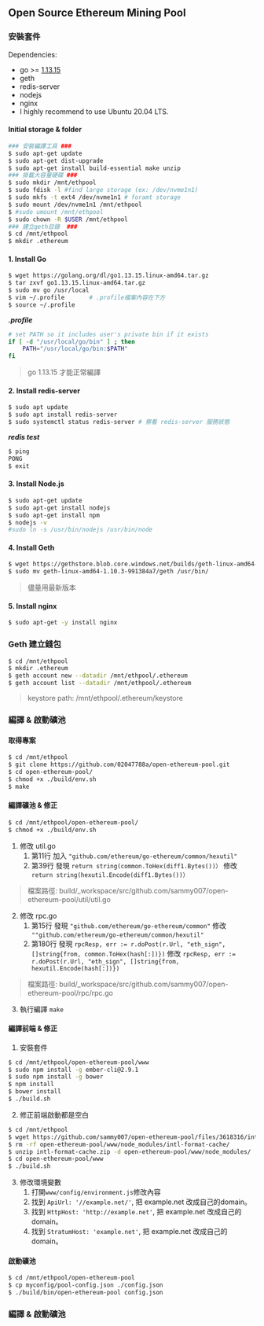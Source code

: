 ## Open Source Ethereum Mining Pool


### 安裝套件

Dependencies:

  * go >= [1.13.15](https://golang.org/dl/go1.13.15.linux-amd64.tar.gz)
  * geth 
  * redis-server
  * nodejs
  * nginx
  * I highly recommend to use Ubuntu 20.04 LTS.

#### Initial storage & folder
```bash
### 安裝編譯工具 ###
$ sudo apt-get update
​$ sudo apt-get dist-upgrade
​$ sudo apt-get install build-essential make unzip
### 掛載大容量硬碟 ###
$ sudo mkdir /mnt/ethpool
$ sudo fdisk -l #find large storage (ex: /dev/nvme1n1)
$ sudo mkfs -t ext4 /dev/nvme1n1 # foramt storage
$ sudo mount /dev/nvme1n1 /mnt/ethpool
$ #sudo umount /mnt/ethpool
$ sudo chown -R $USER /mnt/ethpool
### 建立geth目錄  ###
$ cd /mnt/ethpool
$ mkdir .ethereum
```

#### 1. Install Go
```bash
$ wget https://golang.org/dl/go1.13.15.linux-amd64.tar.gz
$ tar zxvf go1.13.15.linux-amd64.tar.gz
$ sudo mv go /usr/local
$ vim ~/.profile       # .profile檔案內容在下方
$ source ~/.profile
```

***.profile***
```bash
# set PATH so it includes user's private bin if it exists
if [ -d "/usr/local/go/bin" ] ; then
    PATH="/usr/local/go/bin:$PATH"
fi
```
> go 1.13.15 才能正常編譯

#### 2. Install redis-server
```bash
$ sudo apt update
$ sudo apt install redis-server
$ sudo systemctl status redis-server # 察看 redis-server 服務狀態
```

***redis test***
```bash
$ ping
PONG
$ ​exit
```

#### 3. Install Node.js
```bash
$ sudo apt-get update​
$ sudo apt-get install nodejs​
$ sudo apt-get install npm
​$ nodejs -v​
#sudo ln -s /usr/bin/nodejs /usr/bin/node
```

#### 4. Install Geth

```bash
$ wget https://gethstore.blob.core.windows.net/builds/geth-linux-amd64-1.10.3-991384a7.tar.gz
$ sudo mv geth-linux-amd64-1.10.3-991384a7/geth /usr/bin/
```
> 儘量用最新版本

#### 5. Install nginx
```bash
$ sudo apt-get -y install nginx
```


### Geth 建立錢包
```bash
$ cd /mnt/ethpool
$ mkdir .ethereum
$ geth account new --datadir /mnt/ethpool/.ethereum
$ geth account list --datadir /mnt/ethpool/.ethereum
```

> keystore path: /mnt/ethpool/.ethereum/keystore


### 編譯 & 啟動礦池

#### 取得專案
```bash
$ cd /mnt/ethpool
$ git clone https://github.com/02047788a/open-ethereum-pool.git
$ cd open-ethereum-pool/
$ chmod +x ./build/env.sh
$ make
```
#### 編譯礦池 & 修正

```bash
$ cd /mnt/ethpool/open-ethereum-pool/
$ chmod +x ./build/env.sh
```

1. 修改 util.go
   1. 第11行 加入 `"github.com/ethereum/go-ethereum/common/hexutil"`
   2. 第39行 發現 `return string(common.ToHex(diff1.Bytes())）` 修改 `return string(hexutil.Encode(diff1.Bytes())）`
  > 檔案路徑: build/_workspace/src/github.com/sammy007/open-ethereum-pool/util/util.go

2. 修改 rpc.go
   1. 第15行 發現 `"github.com/ethereum/go-ethereum/common"` 修改 `""github.com/ethereum/go-ethereum/common/hexutil"`
   2. 第180行 發現 `rpcResp, err := r.doPost(r.Url, "eth_sign", []string{from, common.ToHex(hash[:])})` 修改 `rpcResp, err := r.doPost(r.Url, "eth_sign", []string{from, hexutil.Encode(hash[:])})`
  > 檔案路徑: build/_workspace/src/github.com/sammy007/open-ethereum-pool/rpc/rpc.go
3. 執行編譯 `make`


#### 編譯前端 & 修正

1. 安裝套件
```bash
$ cd /mnt/ethpool/open-ethereum-pool/www
$ sudo npm install -g ember-cli@2.9.1
$ sudo npm install -g bower
$ npm install
$ bower install
$ ./build.sh
```

2. 修正前端啟動都是空白
```bash
$ cd /mnt/ethpool 
$ wget https://github.com/sammy007/open-ethereum-pool/files/3618316/intl-format-cache.zip
$ rm -rf open-ethereum-pool/www/node_modules/intl-format-cache/
$ unzip intl-format-cache.zip -d open-ethereum-pool/www/node_modules/
$ cd open-ethereum-pool/www
$ ./build.sh
```

3. 修改環境變數
   1. 打開`www/config/environment.js`修改內容
   2. 找到 `ApiUrl: '//example.net/'`, 把 example.net 改成自己的domain。
   3. 找到 `HttpHost: 'http://example.net'`, 把 example.net 改成自己的domain。
   4. 找到 `StratumHost: 'example.net'`, 把 example.net 改成自己的domain。
   
#### 啟動礦池
```bash
$ cd /mnt/ethpool/open-ethereum-pool
$ cp myconfig/pool-config.json ./config.json
$ ./build/bin/open-ethereum-pool config.json
```

### 編譯 & 啟動礦池